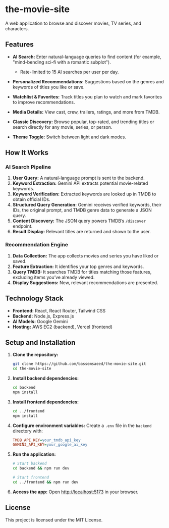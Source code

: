 # the-movie-site

A web application to browse and discover movies, TV series, and characters.

## Features

* **AI Search:** Enter natural-language queries to find content (for example, "mind-bending sci-fi with a romantic subplot").

  * Rate-limited to 15 AI searches per user per day.
* **Personalized Recommendations:** Suggestions based on the genres and keywords of titles you like or save.
* **Watchlist & Favorites:** Track titles you plan to watch and mark favorites to improve recommendations.
* **Media Details:** View cast, crew, trailers, ratings, and more from TMDB.
* **Classic Discovery:** Browse popular, top-rated, and trending titles or search directly for any movie, series, or person.
* **Theme Toggle:** Switch between light and dark modes.


## How It Works

### AI Search Pipeline

1. **User Query:** A natural-language prompt is sent to the backend.
2. **Keyword Extraction:** Gemini API extracts potential movie-related keywords.
3. **Keyword Verification:** Extracted keywords are looked up in TMDB to obtain official IDs.
4. **Structured Query Generation:** Gemini receives verified keywords, their IDs, the original prompt, and TMDB genre data to generate a JSON query.
5. **Content Discovery:** The JSON query powers TMDB’s `/discover` endpoint.
6. **Result Display:** Relevant titles are returned and shown to the user.

### Recommendation Engine

1. **Data Collection:** The app collects movies and series you have liked or saved.
2. **Feature Extraction:** It identifies your top genres and keywords.
3. **Query TMDB:** It searches TMDB for titles matching those features, excluding items you’ve already viewed.
4. **Display Suggestions:** New, relevant recommendations are presented.

## Technology Stack

* **Frontend:** React, React Router, Tailwind CSS
* **Backend:** Node.js, Express.js
* **AI Models:** Google Gemini
* **Hosting:** AWS EC2 (backend), Vercel (frontend)

## Setup and Installation

1. **Clone the repository:**

   ```bash
   git clone https://github.com/bassemsaeed/the-movie-site.git
   cd the-movie-site
   ```
2. **Install backend dependencies:**

   ```bash
   cd backend
   npm install
   ```
3. **Install frontend dependencies:**

   ```bash
   cd ../frontend
   npm install
   ```
4. **Configure environment variables:**
   Create a `.env` file in the `backend` directory with:

   ```ini
   TMDB_API_KEY=your_tmdb_api_key
   GEMINI_API_KEY=your_google_ai_key
   ```
5. **Run the application:**

   ```bash
   # Start backend
   cd backend && npm run dev

   # Start frontend
   cd ../frontend && npm run dev
   ```
6. **Access the app:**
   Open [http://localhost:5173](http://localhost:5173) in your browser.

## License

This project is licensed under the MIT License.
